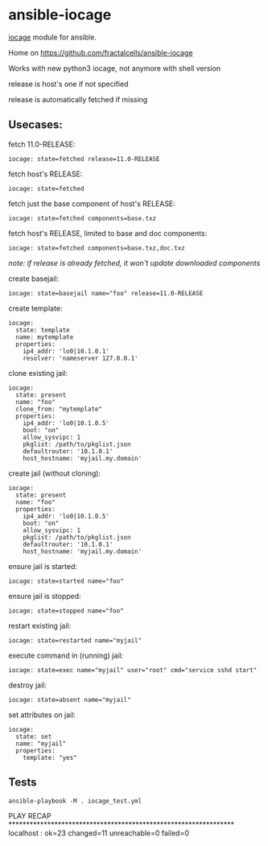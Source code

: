 ansible-iocage
==============

[iocage](https://github.com/iocage/iocage) module for ansible.

Home on https://github.com/fractalcells/ansible-iocage

Works with new python3 iocage, not anymore with shell version

release is host's one if not specified

release is automatically fetched if missing

Usecases:
---------

fetch 11.0-RELEASE:
```
iocage: state=fetched release=11.0-RELEASE
```

fetch host's RELEASE:
```
iocage: state=fetched
```

fetch just the base component of host's RELEASE:
```
iocage: state=fetched components=base.txz
```

fetch host's RELEASE, limited to base and doc components:
```
iocage: state=fetched components=base.txz,doc.txz
```
_note: if release is already fetched, it won't update downloaded components_

create basejail:
```
iocage: state=basejail name="foo" release=11.0-RELEASE
```

create template:
```
iocage:
  state: template
  name: mytemplate
  properties:
    ip4_addr: 'lo0|10.1.0.1'
    resolver: 'nameserver 127.0.0.1'
```

clone existing jail:
```
iocage:
  state: present
  name: "foo"
  clone_from: "mytemplate"
  properties:
    ip4_addr: 'lo0|10.1.0.5'
    boot: "on"
    allow_sysvipc: 1
    pkglist: /path/to/pkglist.json
    defaultrouter: '10.1.0.1'
    host_hostname: 'myjail.my.domain'
```

create jail (without cloning):
```
iocage:
  state: present
  name: "foo"
  properties:
    ip4_addr: 'lo0|10.1.0.5'
    boot: "on"
    allow_sysvipc: 1
    pkglist: /path/to/pkglist.json
    defaultrouter: '10.1.0.1'
    host_hostname: 'myjail.my.domain'
```

ensure jail is started:
```
iocage: state=started name="foo"
```

ensure jail is stopped:
```
iocage: state=stopped name="foo"
```

restart existing jail:
```
iocage: state=restarted name="myjail"
```

execute command in (running) jail:
```
iocage: state=exec name="myjail" user="root" cmd="service sshd start"
```

destroy jail:
```
iocage: state=absent name="myjail"
```

set attributes on jail:
```
iocage:
  state: set
  name: "myjail"
  properties:
    template: "yes"
```

Tests
-----
```
ansible-playbook -M . iocage_test.yml
```
PLAY RECAP ****************************************************************
localhost                  : ok=23   changed=11   unreachable=0    failed=0
